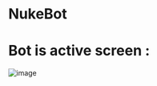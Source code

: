 # NukeBot
# Bot is active screen : 
![image](https://user-images.githubusercontent.com/104264328/164987521-f047b255-8655-40ab-8af6-be1a5fab055a.png)
